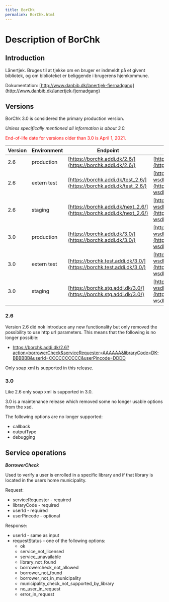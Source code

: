 ```yaml
---
title: BorChk
permalink: BorChk.html
---
```

# Description of BorChk

## Introduction
Lånertjek. Bruges til at tjekke om en bruger er indmeldt på et givent bibliotek, og om biblioteket er beliggende i brugerens hjemkommune. 

Dokumentation: [http://www.danbib.dk/lanertjek-fjernadgang](http://www.danbib.dk/lanertjek-fjernadgang)

## Versions

BorChk 3.0 is considered the primary production version.

_Unless specifically mentioned all information is about 3.0._

<span style="color:red">End-of-life date for versions older than 3.0 is April 1, 2021.</span>

| Version | Environment | Endpoint                                           | WSDL | XSD |
|---------|-------------|----------------------------------------------------|------|-----|
| 2.6    | production  | [https://borchk.addi.dk/2.6/](https://borchk.addi.dk/2.6/)           | [https://borchk.addi.dk/2.6/?wsdl](https://borchk.addi.dk/2.6/?wsdl)           | [https://borchk.addi.dk/2.6/borchk.xsd](https://borchk.addi.dk/2.6/borchk.xsd) |
| 2.6    | extern test | [https://borchk.addi.dk/test_2.6/](https://borchk.addi.dk/test_2.6/) | [https://borchk.addi.dk/test_2.6/?wsdl](https://borchk.addi.dk/test_2.6/?wsdl) | [https://borchk.addi.dk/test_2.6/borchk.xsd](https://borchk.addi.dk/test_2.6/borchk.xsd) |
| 2.6    | staging     | [https://borchk.addi.dk/next_2.6/](https://borchk.addi.dk/next_2.6/) | [https://borchk.addi.dk/next_2.6/?wsdl](https://borchk.addi.dk/next_2.6/?wsdl) | [https://borchk.addi.dk/next_2.6/borchk.xsd](https://borchk.addi.dk/next_2.6/borchk.xsd) |
| 3.0    | production  | [https://borchk.addi.dk/3.0/](https://borchk.addi.dk/3.0/)         | [https://borchk.addi.dk/3.0/soap?wsdl](https://borchk.addi.dk/3.0/soap?wsdl)                     | [https://borchk.addi.dk/3.0/soap?xsd=1](https://borchk.addi.dk/3.0/soap?xsd=1) |
| 3.0    | extern test | [https://borchk.test.addi.dk/3.0/](https://borchk.test.addi.dk/3.0/) | [https://borchk.test.addi.dk/3.0/soap?wsdl](https://borchk.test.addi.dk/3.0/soap?wsdl) | [https://borchk.test.addi.dk/test_3.0/soap?xsd=1](https://borchk.test.addi.dk/3.0/soap?xsd=1) |
| 3.0    | staging     | [https://borchk.stg.addi.dk/3.0/](https://borchk.stg.addi.dk/3.0/) | [https://borchk.stg.addi.dk/3.0/soap?wsdl](https://borchk.stg.addi.dk/3.0/soap?wsdl) | [https://borchk.stg.addi.dk/test_3.0/soap?xsd=1](https://borchk.stg.addi.dk/3.0/soap?xsd=1) |

### 2.6

Version 2.6 did nok introduce any new functionality but only removed the possibility to use http url parameters. This means that the following is no longer possible:
* https://borchk.addi.dk/2.6?action=borrowerCheck&serviceRequester=AAAAAA&libraryCode=DK-BBBBBB&userId=CCCCCCCCCC&userPincode=DDDD

Only soap xml is supported in this release.

### 3.0

Like 2.6 only soap xml is supported in 3.0.

3.0 is a maintenance release which removed some no longer usable options from the xsd.

The following options are no longer supported:
* callback
* outputType
* debugging

## Service operations

***BorrowerCheck***

Used to verify a user is enrolled in a specific library and if that library is located in the users home municipality.

Request:
* serviceRequester - required
* libraryCode - required
* userId - required
* userPincode - optional

Response:
* userId - same as input
* requestStatus - one of the following options:
  * ok
  * service_not_licensed
  * service_unavailable
  * library_not_found
  * borrowercheck_not_allowed
  * borrower_not_found
  * borrower_not_in_municipality
  * municipality_check_not_supported_by_library
  * no_user_in_request
  * error_in_request
